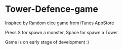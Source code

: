 # Tower-Defence-game
Inspired by Random dice game from iTunes AppStore

Press S for spawn a monster, Space for spawn a Tower

Game is on early stage of development :)
